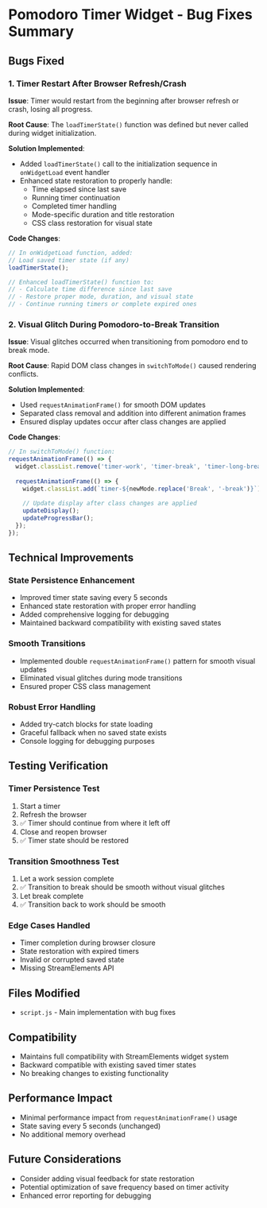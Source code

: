 # Pomodoro Timer Widget - Bug Fixes Summary

## Bugs Fixed

### 1. Timer Restart After Browser Refresh/Crash
**Issue**: Timer would restart from the beginning after browser refresh or crash, losing all progress.

**Root Cause**: The `loadTimerState()` function was defined but never called during widget initialization.

**Solution Implemented**:
- Added `loadTimerState()` call to the initialization sequence in `onWidgetLoad` event handler
- Enhanced state restoration to properly handle:
  - Time elapsed since last save
  - Running timer continuation
  - Completed timer handling
  - Mode-specific duration and title restoration
  - CSS class restoration for visual state

**Code Changes**:
```javascript
// In onWidgetLoad function, added:
// Load saved timer state (if any)
loadTimerState();

// Enhanced loadTimerState() function to:
// - Calculate time difference since last save
// - Restore proper mode, duration, and visual state
// - Continue running timers or complete expired ones
```

### 2. Visual Glitch During Pomodoro-to-Break Transition
**Issue**: Visual glitches occurred when transitioning from pomodoro end to break mode.

**Root Cause**: Rapid DOM class changes in `switchToMode()` caused rendering conflicts.

**Solution Implemented**:
- Used `requestAnimationFrame()` for smooth DOM updates
- Separated class removal and addition into different animation frames
- Ensured display updates occur after class changes are applied

**Code Changes**:
```javascript
// In switchToMode() function:
requestAnimationFrame(() => {
  widget.classList.remove('timer-work', 'timer-break', 'timer-long-break');
  
  requestAnimationFrame(() => {
    widget.classList.add(`timer-${newMode.replace('Break', '-break')}`);
    
    // Update display after class changes are applied
    updateDisplay();
    updateProgressBar();
  });
});
```

## Technical Improvements

### State Persistence Enhancement
- Improved timer state saving every 5 seconds
- Enhanced state restoration with proper error handling
- Added comprehensive logging for debugging
- Maintained backward compatibility with existing saved states

### Smooth Transitions
- Implemented double `requestAnimationFrame()` pattern for smooth visual updates
- Eliminated visual glitches during mode transitions
- Ensured proper CSS class management

### Robust Error Handling
- Added try-catch blocks for state loading
- Graceful fallback when no saved state exists
- Console logging for debugging purposes

## Testing Verification

### Timer Persistence Test
1. Start a timer
2. Refresh the browser
3. ✅ Timer should continue from where it left off
4. Close and reopen browser
5. ✅ Timer state should be restored

### Transition Smoothness Test
1. Let a work session complete
2. ✅ Transition to break should be smooth without visual glitches
3. Let break complete
4. ✅ Transition back to work should be smooth

### Edge Cases Handled
- Timer completion during browser closure
- State restoration with expired timers
- Invalid or corrupted saved state
- Missing StreamElements API

## Files Modified
- `script.js` - Main implementation with bug fixes

## Compatibility
- Maintains full compatibility with StreamElements widget system
- Backward compatible with existing saved timer states
- No breaking changes to existing functionality

## Performance Impact
- Minimal performance impact from `requestAnimationFrame()` usage
- State saving every 5 seconds (unchanged)
- No additional memory overhead

## Future Considerations
- Consider adding visual feedback for state restoration
- Potential optimization of save frequency based on timer activity
- Enhanced error reporting for debugging
